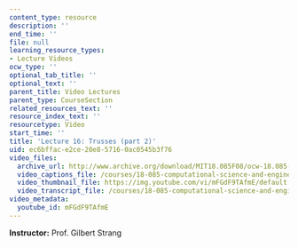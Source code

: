 ```yaml
---
content_type: resource
description: ''
end_time: ''
file: null
learning_resource_types:
- Lecture Videos
ocw_type: ''
optional_tab_title: ''
optional_text: ''
parent_title: Video Lectures
parent_type: CourseSection
related_resources_text: ''
resource_index_text: ''
resourcetype: Video
start_time: ''
title: 'Lecture 16: Trusses (part 2)'
uid: ec6bffac-e2ce-20e8-5716-0ac0545b3f76
video_files:
  archive_url: http://www.archive.org/download/MIT18.085F08/ocw-18.085-f08-lec16_300k.mp4
  video_captions_file: /courses/18-085-computational-science-and-engineering-i-fall-2008/6497de5308535b6dbf2e4ab2cae6af94_mFGdF9TAfmE.vtt
  video_thumbnail_file: https://img.youtube.com/vi/mFGdF9TAfmE/default.jpg
  video_transcript_file: /courses/18-085-computational-science-and-engineering-i-fall-2008/0bddac3898f8add3a7b099313dc5b30f_mFGdF9TAfmE.pdf
video_metadata:
  youtube_id: mFGdF9TAfmE
---
```


**Instructor:** Prof. Gilbert Strang



